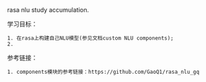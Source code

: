 rasa nlu study accumulation.

学习目标：
    
    1. 在rasa上构建自己NLU模型(参见文档custom NLU components);
    2. 
    
参考链接：
    
    1. components模块的参考链接：https://github.com/GaoQ1/rasa_nlu_gq
